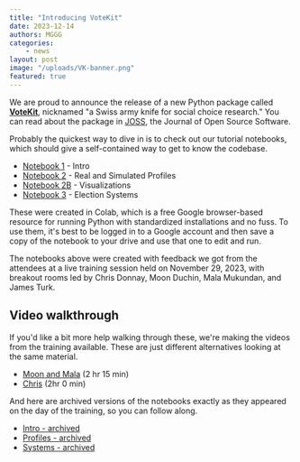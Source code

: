 ```yaml
---
title: "Introducing VoteKit"
date: 2023-12-14
authors: MGGG
categories:
    - news
layout: post
image: "/uploads/VK-banner.png"
featured: true
---
```


We are proud to announce the release of a new Python package called **[VoteKit](https://github.com/mggg/VoteKit)**, nicknamed "a Swiss army knife for social choice research." You can read about the package in [JOSS](/_publications/votekit-joss.pdf), the Journal of Open Source Software.

Probably the quickest way to dive in is to check out our tutorial notebooks, which should give a self-contained way to get to know the codebase.
* [Notebook 1](https://tinyurl.com/VoteKit1) - Intro
* [Notebook 2](https://tinyurl.com/VoteKit2) - Real and Simulated Profiles
* [Notebook 2B](https://tinyurl.com/VoteKit2B) - Visualizations
* [Notebook 3](https://tinyurl.com/VoteKit3) - Election Systems

These were created in Colab, which is a free Google browser-based resource for running Python with standardized installations and no fuss.  To use them, it's best to be logged in to a Google account and then save a copy of the notebook to your drive and use that one to edit and run.

The notebooks above were created with feedback we got from the attendees at a live training session held on November 29, 2023, with breakout rooms led by Chris Donnay, Moon Duchin, Mala Mukundan, and James Turk.


<h2>Video walkthrough</h2>


If you'd like a bit more help walking through these, we're making the videos from the training available.  These are just different alternatives looking at the same material.
* [Moon and Mala](https://tufts.zoom.us/rec/share/q0D-Mo6vsCYKroLtlcZa1Mxir4454ccjYvNRnm-91UrAyQ8xf-nEb38mBNOjjeYs.bQ-ulgO3HsjxsnH0) (2 hr 15 min)
* [Chris](https://www.dropbox.com/sh/mkr5zda2xcppji9/AABkLVgtn9FpxQCWbYQXFkjia?dl=0&preview=video1561037337.mp4) (2hr 0 min)

And here are archived versions of the notebooks exactly as they appeared on the day of the training, so you can follow along.
* [Intro - archived](https://colab.research.google.com/drive/1k1P9KYjVRHmxWjVds-5xmcBoren7i09-?usp=sharing)
* [Profiles - archived](https://colab.research.google.com/drive/17LJw-DpOsqcipxWS1BPq8qJuFbhhxSb9?usp=sharing)
* [Systems - archived](https://colab.research.google.com/drive/1wcftO6o43wpGBcKUkb0JMCIZc_W423xo?usp=sharing)
